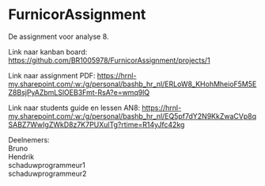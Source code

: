 # FurnicorAssignment

De assignment voor analyse 8. 

Link naar kanban board: https://github.com/BR1005978/FurnicorAssignment/projects/1

Link naar assignment PDF: https://hrnl-my.sharepoint.com/:w:/g/personal/bashb_hr_nl/ERLoW8_KHohMheioF5M5EZ8BsjPyAZbmLSlOEB3Fmt-RsA?e=wmq9lQ

Link naar students guide en lessen AN8: https://hrnl-my.sharepoint.com/:w:/g/personal/bashb_hr_nl/EQ5pf7dY2N9KkZwaCVp8qSABZ7WwIgZWkD8z7K7PUXulTg?rtime=R14yJfc42kg

Deelnemers:  
Bruno  
Hendrik   
schaduwprogrammeur1   
schaduwprogrammeur2  


